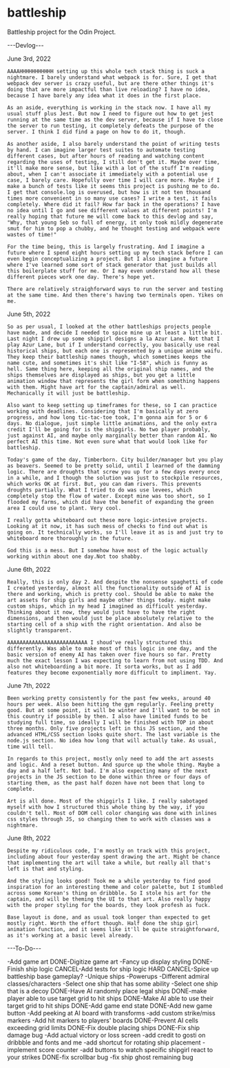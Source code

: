 # battleship
Battleship project for the Odin Project.

---Devlog---

June 3rd, 2022

    AAAAHHHHHHHHHHH setting up this whole tech stack thing is suck a nightmare. I barely understand what webpack is for. Sure, I get that webpack dev server is crazy useful, but are there other things it's doing that are more impactful than live reloading? I have no idea, because I have barely any idea what it does in the first place.

    As an aside, everything is working in the stack now. I have all my usual stuff plus Jest. But now I need to figure out how to get jest running at the same time as the dev server, because if I have to close the server to run testing, it completely defeats the purpose of the server. I think I did find a page on how to do it, though. 
    
    As another aside, I also barely understand the point of writing tests by hand. I can imagine larger test suites to automate testing different cases, but after hours of reading and watching content regarding the uses of testing, I still don't get it. Maybe over time, it'll make more sense, but like with a lot of the stuff I'm reading about, when I can't associate it immediately with a potential use case, I barely care. Hopefully over time I will care more. Maybe if I make a bunch of tests like it seems this project is pushing me to do. I get that console.log is overused, but how is it not ten thousand times more convenient in so many use cases? I write a test, it fails completely. Where did it fail? How far back in the operations? I have no idea until I go and see different values at different points! I'm really hoping that future me will come back to this devlog and say, "Why, that young Seb so full of energy, it only took mildly degenerate smut for him to pop a chubby, and he thought testing and webpack were wastes of time!" 

    For the time being, this is largely frustrating. And I imagine a future where I spend eight hours setting up my tech stack before I can even begin conceptualizing a project. But I also imagine a future where I've learned some sort of stack generator that just builds all this boilerplate stuff for me. Or I may even understand how all these different pieces work one day. There's hope yet. 

    There are relatively straighforward ways to run the server and testing at the same time. And then there's having two terminals open. Yikes on me.

June 5th, 2022

    So as per usual, I looked at the other battleships projects people have made, and decide I needed to spice mine up at least a little bit. Last night I drew up some shipgirl designs a la Azur Lane. Not that I play Azur Lane, but if I understand correctly, you basically use real historical ships, but each one is represented by a unique anime waifu. They keep their battleship names though, which sometimes keeps the name cute, and sometimes it's shit like "I-58", which is funny as hell. Same thing here, keeping all the original ship names, and the ships themselves are displayed as ships, but you get a little animation window that represents the girl form when something happens with them. Might have art for the captain/admiral as well. Mechanically it will just be battleship.

    Also want to keep setting up timeframes for these, so I can practice working with deadlines. Considering that I'm basically at zero progress, and how long tic-tac-toe took, I'm gonna aim for 5 or 6 days. No dialogue, just simple little animations, and the only extra credit I'll be going for is the shipgirls. No two player probably, just against AI, and maybe only marginally better than random AI. No perfect AI this time. Not even sure what that would look like for battleship.

    Today's game of the day, Timberborn. City builder/manager but you play as beavers. Seemed to be pretty solid, until I learned of the damming logic. There are droughts that screw you up for a few days every once in a while, and I though the solution was just to stockpile resources, which works OK at first. But, you can dam rivers. This prevents droughts partially. What I tried to do was use levees, which completely stop the flow of water. Except mine was too short, so I flooded my farms, which did have the benefit of expanding the green area I could use to plant. Very cool.

    I really gotta whiteboard out these more logic-intesive projects. Looking at it now, it has such mess of checks to find out what is going on. It technically works, so I'll leave it as is and just try to whiteboard more thoroughly in the future.

    God this is a mess. But I somehow have most of the logic actually working within about one day.Not too shabby.

June 6th, 2022

    Really, this is only day 2. And despite the nonsense spaghetti of code I created yesterday, almost all the functionality outside of AI is there and working, which is pretty cool. Should be able to make the art assets for ship girls and maybe other things today. might make custom ships, which in my head I imagined as difficult yesterday. Thinking about it now, they would just have to have the right dimensions, and then would just be place absolutely relative to the starting cell of a ship with the right orientation. And also be slightly transparent.

    AAAAAAAAAAAAAAAAAAAAAAAAAA I shoud've really structured this differently. Was able to make most of this logic in one day, and the basic version of enemy AI has taken over five hours so far. Pretty much the exact lesson I was expecting to learn from not using TDD. And also not whiteboarding a bit more. It sorta works, but as I add features they become exponentially more difficult to impliment. Yay.

June 7th, 2022

    Been working pretty consistently for the past few weeks, around 40 hours per week. Also been hitting the gym regularly. Feeling pretty good. But at some point, it will be winter and I'll want to be not in this country if possible by then. I also have limited funds to be studying full time, so ideally I will be finished with TOP in about three months. Only five projects left in this JS section, and the advanced HTML/CSS section looks quite short. The last variable is the node.js section. No idea how long that will actually take. As usual, time will tell.

    In regards to this project, mostly only need to add the art assests and logic. And a reset button. And spurce up the whole thing. Maybe a day and a half left. Not bad. I'm also expecting many of the next projects in the JS section to be done within three or four days of starting them, as the past half dozen have not been that long to complete.

    Art is all done. Most of the shipgirls I like. I really sabotaged myself with how I structured this whole thing by the way, if you couldn't tell. Most of DOM cell color changing was done with inlines css styles through JS, so changing them to work with classes was a nightmare.

June 8th, 2022

    Despite my ridiculous code, I'm mostly on track with this project, including about four yesterday spent drawing the art. Might be chance that implementing the art will take a while, but really all that's left is that and styling.

    And the styling looks good! Took me a while yesterday to find good inspiration for an interesting theme and color palette, but I stumbled across some Korean's thing on dribbble. So I stole his art for the captain, and will be theming the UI to that art. Also really happy with the proper styling for the boards, they look profesh as fuck.

    Base layout is done, and as usual took longer than expected to get mostly right. Worth the effort though. Half done the ship girl animation function, and it seems like it'll be quite straightforward, as it's working at a basic level already.

---To-Do---

-Add game art
DONE-Digitize game art
-Fancy up display styling
DONE-Finish ship logic
CANCEL-Add tests for ship logic
HARD CANCEL-Spice up battleship base gameplay?
    -Unique ships
    -Powerups
    -Different admiral classes/characters
    -Select one ship that has some ability
    -Select one ship that is a decoy
DONE-Have AI randomly place legal ships
DONE-make player able to use target grid to hit ships
DONE-Make AI able to use their target grid to hit ships
DONE-Add game end state
DONE-Add new game button
-Add peeking at AI board with transforms
-add custom strike/miss markers
-Add hit markers to players' boards
DONE-Prevent AI cells exceeding grid limits
DONE-Fix double placing ships
DONE-Fix ship damage bug
-Add actual victory or loss screen
-add credit to gosti on dribbble and fonts and me
-add shortcut for rotating ship placement
-implement score counter
-add buttons to watch specific shipgirl react to your strikes
DONE-fix scrollbar bug
-fix ship ghost remaining bug
